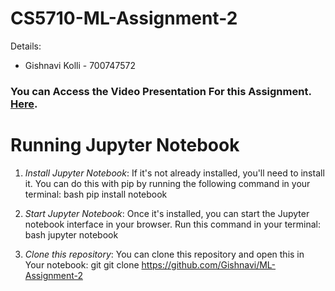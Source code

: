 # CS5710-ML-Assignment-2


Details:
- Gishnavi Kolli - 700747572


### You can Access the Video Presentation For this Assignment. [Here][df1].




# Running Jupyter Notebook

1. *Install Jupyter Notebook*: If it's not already installed, you'll need to install it. You can do this with pip by running the following command in your terminal:
bash
pip install notebook
 
 2. *Start Jupyter Notebook*: Once it's installed, you can start the Jupyter notebook interface in your browser. Run this command in your terminal:
bash
jupyter notebook

 3. *Clone this repository*: You can clone this repository and open this in Your notebook:
git
git clone https://github.com/Gishnavi/ML-Assignment-2






 
   [df1]: <link>